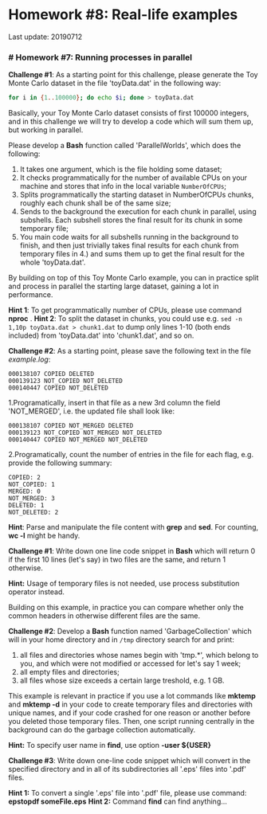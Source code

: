 # Homework #8: Real-life examples

Last update: 20190712





### # Homework #7: Running processes in parallel

**Challenge #1**: As a starting point for this challenge, please generate the Toy Monte Carlo dataset in the file 'toyData.dat' in the following way:

```bash
for i in {1..100000}; do echo $i; done > toyData.dat
```

Basically, your Toy Monte Carlo dataset consists of first 100000 integers, and in this challenge we will try to develop a code which will sum them up, but working in parallel. 

Please develop a **Bash** function called 'ParallelWorlds', which does the following:

1. It takes one argument, which is the file holding some dataset;
2. It checks programmatically for the number of available CPUs on your machine and stores that info in the local variable ```NumberOfCPUs```;
3. Splits programmatically the starting dataset in NumberOfCPUs chunks, roughly each chunk shall be of the same size;
4. Sends to the background the execution for each chunk in parallel, using subshells. Each subshell stores the final result for its chunk in some temporary file;
5. You main code waits for all subshells running in the background to finish, and then just trivially takes final results for each chunk from temporary files in 4.) and sums them up to get the final result for the whole 'toyData.dat'.

By building on top of this Toy Monte Carlo example, you can in practice split and process in parallel the starting large dataset, gaining a lot in performance. 

**Hint 1**: To get programmatically number of CPUs, please use command **nproc** .
**Hint 2**: To split the dataset in chunks, you could use e.g. ```sed -n 1,10p toyData.dat > chunk1.dat``` to dump only lines 1-10 (both ends included) from 'toyData.dat' into 'chunk1.dat', and so on.





**Challenge #2**: As a starting point, please save the following text in the file _example.log_:

```linux
000138107 COPIED DELETED
000139123 NOT_COPIED NOT_DELETED
000140447 COPIED NOT_DELETED
```

1.Programatically, insert in that file as a new 3rd column the field 'NOT_MERGED', i.e. the updated file shall look like:

```linux 
000138107 COPIED NOT_MERGED DELETED
000139123 NOT_COPIED NOT_MERGED NOT_DELETED
000140447 COPIED NOT_MERGED NOT_DELETED
```

2.Programatically, count the number of entries in the file for each flag, e.g. provide the following summary:

```linux
COPIED: 2
NOT_COPIED: 1
MERGED: 0
NOT_MERGED: 3
DELETED: 1
NOT_DELETED: 2
```

**Hint**: Parse and manipulate the file content with **grep** and **sed**. For counting, **wc -l** might be handy. 



**Challenge #1**: Write down one line code snippet in **Bash** which will return 0 if the first 10 lines (let's say) in two files are the same, and return 1 otherwise. 

**Hint:** Usage of temporary files is not needed, use process substitution operator instead.

Building on this example, in practice you can compare whether only the common headers in otherwise different files are the same.

**Challenge #2**: Develop a **Bash** function named 'GarbageCollection' which will in your home directory and in ```/tmp``` directory search for and print:
1. all files and directories whose names begin with 'tmp.*', which belong to you, and which were not modified or accessed for let's say 1 week;
2. all empty files and directories;
2. all files whose size exceeds a certain large treshold, e.g. 1 GB.

This example is relevant in practice if you use a lot commands like **mktemp** and **mktemp -d** in your code to create temporary files and directories with unique names, and if your code crashed for one reason or another before you deleted those temporary files. Then, one script running centrally in the background can do the garbage collection automatically. 

**Hint:** To specify user name in **find**, use option **-user ${USER}** 

**Challenge #3**: Write down one-line code snippet which will convert in the specified directory and in all of its subdirectories all '.eps' files into '.pdf' files. 

**Hint 1:** To convert a single '.eps' file into '.pdf' file, please use command: **epstopdf someFile.eps**
**Hint 2:** Command **find** can find anything...







